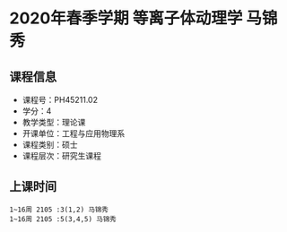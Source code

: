 # 2020年春季学期 等离子体动理学 马锦秀






## 课程信息

- 课程号：PH45211.02
- 学分：4
- 教学类型：理论课
- 开课单位：工程与应用物理系
- 课程类别：硕士
- 课程层次：研究生课程

## 上课时间

```
1~16周 2105 :3(1,2) 马锦秀
1~16周 2105 :5(3,4,5) 马锦秀
```

